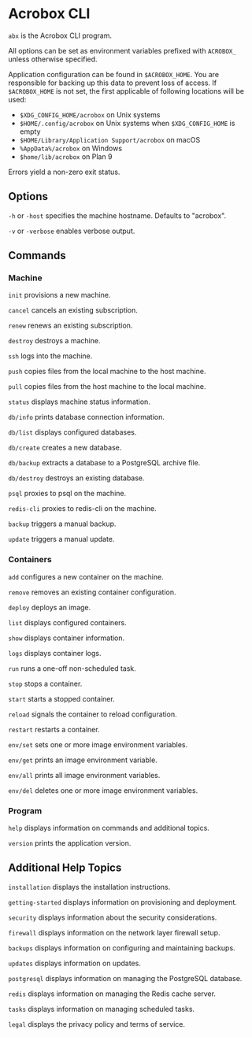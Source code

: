 # Acrobox CLI

`abx` is the Acrobox CLI program.

All options can be set as environment variables prefixed with `ACROBOX_` unless
otherwise specified.

Application configuration can be found in `$ACROBOX_HOME`. You are responsible
for backing up this data to prevent loss of access. If `$ACROBOX_HOME` is not
set, the first applicable of following locations will be used:

- `$XDG_CONFIG_HOME/acrobox` on Unix systems
- `$HOME/.config/acrobox` on Unix systems when `$XDG_CONFIG_HOME` is empty
- `$HOME/Library/Application Support/acrobox` on macOS
- `%AppData%/acrobox` on Windows
- `$home/lib/acrobox` on Plan 9

Errors yield a non-zero exit status.

## Options

`-h` or `-host` specifies the machine hostname. Defaults to "acrobox".

`-v` or `-verbose` enables verbose output.

## Commands

### Machine

`init` provisions a new machine.

`cancel` cancels an existing subscription.

`renew` renews an existing subscription.

`destroy` destroys a machine.

`ssh` logs into the machine.

`push` copies files from the local machine to the host machine.

`pull` copies files from the host machine to the local machine.

`status` displays machine status information.

`db/info` prints database connection information.

`db/list` displays configured databases.

`db/create` creates a new database.

`db/backup` extracts a database to a PostgreSQL archive file.

`db/destroy` destroys an existing database.

`psql` proxies to psql on the machine.

`redis-cli` proxies to redis-cli on the machine.

`backup` triggers a manual backup.

`update` triggers a manual update.

### Containers

`add` configures a new container on the machine.

`remove` removes an existing container configuration.

`deploy` deploys an image.

`list` displays configured containers.

`show` displays container information.

`logs` displays container logs.

`run` runs a one-off non-scheduled task.

`stop` stops a container.

`start` starts a stopped container.

`reload` signals the container to reload configuration.

`restart` restarts a container.

`env/set` sets one or more image environment variables.

`env/get` prints an image environment variable.

`env/all` prints all image environment variables.

`env/del` deletes one or more image environment variables.

### Program

`help` displays information on commands and additional topics.

`version` prints the application version.

## Additional Help Topics

`installation` displays the installation instructions.

`getting-started` displays information on provisioning and deployment.

`security` displays information about the security considerations.

`firewall` displays information on the network layer firewall setup.

`backups` displays information on configuring and maintaining backups.

`updates` displays information on updates.

`postgresql` displays information on managing the PostgreSQL database.

`redis` displays information on managing the Redis cache server.

`tasks` displays information on managing scheduled tasks.

`legal` displays the privacy policy and terms of service.
